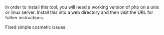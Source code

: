 In order to install this tool, you will need a working version of php on a unix or linux server.  Install this into a web directory and then visit the URL for futher instructions.

Fixed simple cosmetic issues.

